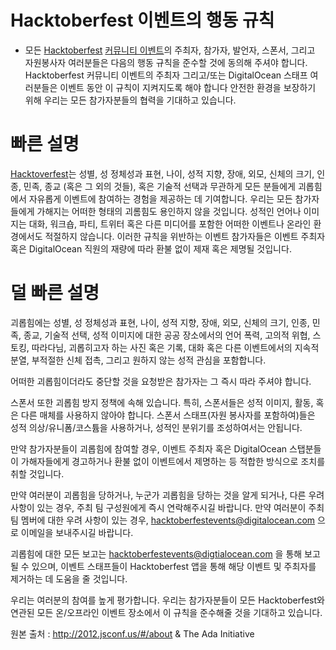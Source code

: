 # Hacktoberfest 이벤트의 행동 규칙
- 모든 [Hacktoberfest](https://hacktoberfest.digitalocean.com) [커뮤니티 이벤트](https://hacktoberfest.digitalocean.com/events)의 주최자, 참가자, 발언자, 스폰서, 그리고 자원봉사자 여러분들은 다음의 행동 규칙을 준수할 것에 동의해 주셔야 합니다. Hacktoberfest 커뮤니티 이벤트의 주최자 그리고/또는 DigitalOcean 스태프 여러분들은 이벤트 동안 이 규칙이 지켜지도록 해야 합니다 안전한 환경을 보장하기 위해 우리는 모든 참가자분들의 협력을 기대하고 있습니다.

# 빠른 설명
[Hacktoverfest](https://hacktoberfest.digitalocean.com)는 성별, 성 정체성과 표현, 나이, 성적 지향, 장애, 외모, 신체의 크기, 인종, 민족, 종교 (혹은 그 외의 것들), 혹은 기술적 선택과 무관하게 모든 분들에게 괴롭힘에서 자유롭게 이벤트에 참여하는 경험을 제공하는 데 기여합니다. 우리는 모든 참가자들에게 가해지는 어떠한 형태의 괴롬힘도 용인하지 않을 것입니다. 성적인 언어나 이미지는 대화, 워크숍, 파티, 트위터 혹은 다른 미디어를 포함한 어떠한 이벤트나 온라인 환경에서도 적절하지 않습니다. 이러한 규칙을 위반하는 이벤트 참가자들은 이벤트 주최자 혹은 DigitalOcean 직원의 재량에 따라 환불 없이 제재 혹은 제명될 것입니다.

# 덜 빠른 설명
괴롭힘에는 성별, 성 정체성과 표현, 나이, 성적 지향, 장애, 외모, 신체의 크기, 인종, 민족, 종교, 기술적 선택, 성적 이미지에 대한 공공 장소에서의 언어 폭력, 고의적 위협, 스토킹, 따라다님, 괴롭히고자 하는 사진 혹은 기록, 대화 혹은 다른 이벤트에서의 지속적 분열, 부적절한 신체 접촉, 그리고 원하지 않는 성적 관심을 포함합니다.

어떠한 괴롭힘이더라도 중단할 것을 요청받은 참가자는 그 즉시 따라 주셔야 합니다.

스폰서 또한 괴롭힘 방지 정책에 속해 있습니다. 특히, 스폰서들은 성적 이미지, 활동, 혹은 다른 매체를 사용하지 않아야 합니다. 스폰서 스태프(자원 봉사자를 포함하여)들은 성적 의상/유니폼/코스튬을 사용하거나, 성적인 분위기를 조성하여서는 안됩니다.

만약 참가자분들이 괴롭힘에 참여할 경우, 이벤트 주최자 혹은 DigitalOcean 스탭분들이 가해자들에게 경고하거나 환불 없이 이벤트에서 제명하는 등 적합한 방식으로 조치를 취할 것입니다.

만약 여러분이 괴롭힘을 당하거나, 누군가 괴롭힘을 당하는 것을 알게 되거나, 다른 우려 사항이 있는 경우, 주최 팀 구성원에게 즉시 연락해주시길 바랍니다. 만약 여러분이 주최 팀 멤버에 대한 우려 사항이 있는 경우, hacktoberfestevents@digitalocean.com 으로 이메일을 보내주시길 바랍니다.

괴롭힘에 대한 모든 보고는 hacktoberfestevents@digtialocean.com 을 통해 보고될 수 있으며, 이벤트 스태프들이 Hacktoberfest 앱을 통해 해당 이벤트 및 주최자를 제거하는 데 도움을 줄 것입니다.

우리는 여러분의 참여를 높게 평가합니다. 우리는 참가자분들이 모든 Hacktoberfest와 연관된 모든 온/오프라인 이벤트 장소에서 이 규칙을 준수해줄 것을 기대하고 있습니다.

원본 출처 : http://2012.jsconf.us/#/about & The Ada Initiative